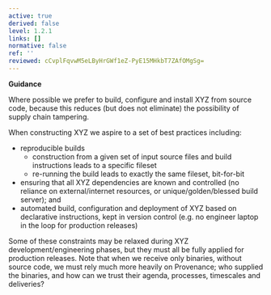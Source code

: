 ```yaml
---
active: true
derived: false
level: 1.2.1
links: []
normative: false
ref: ''
reviewed: cCvplFqvwM5eLByHrGWf1eZ-PyE15MHkbT7ZAfOMgSg=
---
```


**Guidance**

Where possible we prefer to build, configure and install XYZ from source
code, because this reduces (but does not eliminate) the possibility of supply
chain tampering.

When constructing XYZ we aspire to a set of best practices including:

- reproducible builds
  - construction from a given set of input source files and build instructions
    leads to a specific fileset
  - re-running the build leads to exactly the same fileset, bit-for-bit
- ensuring that all XYZ dependencies are known and controlled (no reliance on
  external/internet resources, or unique/golden/blessed build server); and
- automated build, configuration and deployment of XYZ based on declarative
  instructions, kept in version control (e.g. no engineer laptop in the loop
  for production releases)

Some of these constraints may be relaxed during XYZ development/engineering
phases, but they must all be fully applied for production releases. Note that
when we receive only binaries, without source code, we must rely much more
heavily on Provenance; who supplied the binaries, and how can we trust their
agenda, processes, timescales and deliveries?
